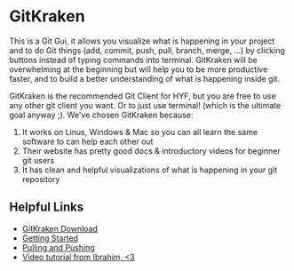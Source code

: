 # GitKraken

This is a Git Gui, it allows you visualize what is happening in your project and to do Git things (add, commit, push, pull, branch, merge, ...) by clicking buttons instead of typing commands into terminal. GitKraken will be overwhelming at the beginning but will help you to be more productive faster, and to build a better understanding of what is happening inside git.

GitKraken is the recommended Git Client for HYF, but you are free to use any other git client you want. Or to just use terminal! (which is the ultimate goal anyway ;). We've chosen GitKraken because:

1. It works on Linus, Windows & Mac so you can all learn the same software to can help each other out
2. Their website has pretty good docs & introductory videos for beginner git users
3. It has clean and helpful visualizations of what is happening in your git repository

## Helpful Links

- [GitKraken Download](https://www.gitkraken.com/download)
- [Getting Started](https://support.gitkraken.com/start-here/interface/)
- [Pulling and Pushing](https://support.gitkraken.com/working-with-repositories/pushing-and-pulling/)
- [Video tutorial from Ibrahim, <3](https://youtu.be/oQn3eSc7u_Y)
